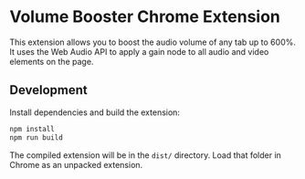 # Volume Booster Chrome Extension

This extension allows you to boost the audio volume of any tab up to 600%. It uses the Web Audio API to apply a gain node to all audio and video elements on the page.

## Development

Install dependencies and build the extension:

```bash
npm install
npm run build
```

The compiled extension will be in the `dist/` directory. Load that folder in Chrome as an unpacked extension.
